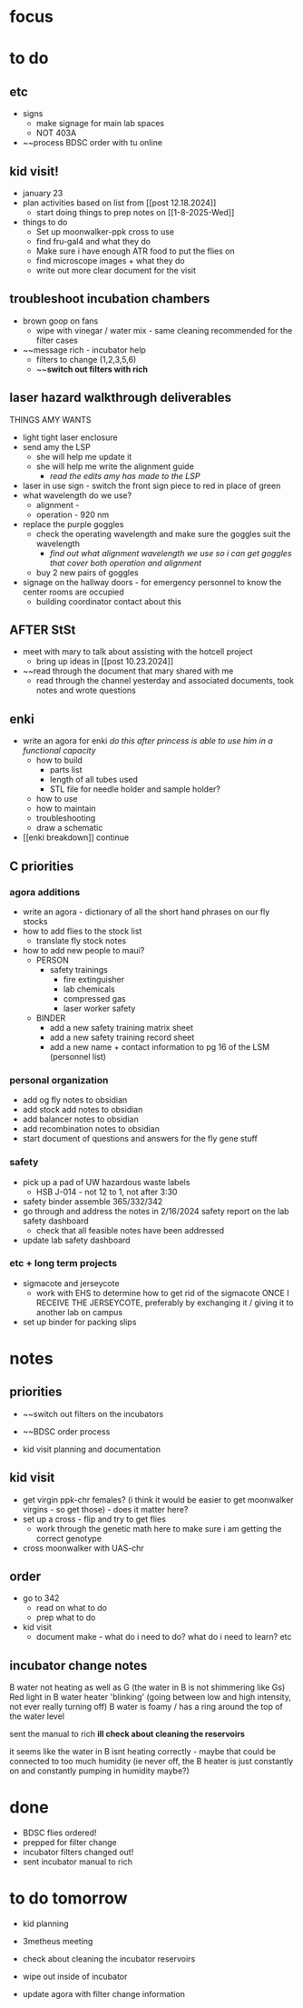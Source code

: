 # focus

# to do
## etc
- signs
	- make signage for main lab spaces
	- NOT 403A
- ~~process BDSC order with tu online
## kid visit!
- january 23
- plan activities based on list from [[post 12.18.2024]]
	- start doing things to prep notes on [[1-8-2025-Wed]]
- things to do
	- Set up moonwalker-ppk cross to use
	- find fru-gal4 and what they do
	- Make sure i have enough ATR food to put the flies on
	- find microscope images + what they do
	- write out more clear document for the visit
## troubleshoot incubation chambers
- brown goop on fans
	- wipe with vinegar / water mix - same cleaning recommended for the filter cases
- ~~message rich - incubator help
	- filters to change (1,2,3,5,6)
	- ~~**switch out filters with rich**
## laser hazard walkthrough deliverables
THINGS AMY WANTS
- light tight laser enclosure
- send amy the LSP
	- she will help me update it
	- she will help me write the alignment guide
		- *read the edits amy has made to the LSP*
- laser in use sign - switch the front sign piece to red in place of green
- what wavelength do we use?
	- alignment -
	- operation - 920 nm
- replace the purple goggles 
	- check the operating wavelength and make sure the goggles suit the wavelength
		- *find out what alignment wavelength we use so i can get goggles that cover both operation and alignment*
	- buy 2 new pairs of goggles
- signage on the hallway doors - for emergency personnel to know the center rooms are occupied
	- building coordinator contact about this
## AFTER StSt
- meet with mary to talk about assisting with the hotcell project
	- bring up ideas in [[post 10.23.2024]]
- ~~read through the document that mary shared with me
	- read through the channel yesterday and associated documents, took notes and wrote questions
## enki
- write an agora for enki *do this after princess is able to use him in a functional capacity*
	- how to build 
		- parts list
		- length of all tubes used
		- STL file for needle holder and sample holder?
	- how to use
	- how to maintain
	- troubleshooting
	- draw a schematic
- [[enki breakdown]] continue
## C priorities 
### agora additions
- write an agora - dictionary of all the short hand phrases on our fly stocks
- how to add flies to the stock list
	- translate fly stock notes
- how to add new people to maui?
	- PERSON
		- safety trainings
			- fire extinguisher
			- lab chemicals
			- compressed gas
			- laser worker safety
	- BINDER
		- add a new safety training matrix sheet
		- add a new safety training record sheet
		- add a new name + contact information to pg 16 of the LSM (personnel list)
### personal organization
- add og fly notes to obsidian
- add stock add notes to obsidian
- add balancer notes to obsidian
- add recombination notes to obsidian
- start document of questions and answers for the fly gene stuff
### safety
- pick up a pad of UW hazardous waste labels 
	- HSB J-014 - not 12 to 1, not after 3:30
- safety binder assemble 365/332/342
- go through and address the notes in 2/16/2024 safety report on the lab safety dashboard
	- check that all feasible notes have been addressed
- update lab safety dashboard
### etc + long term projects
- sigmacote and jerseycote
	- work with EHS to determine how to get rid of the sigmacote ONCE I RECEIVE THE JERSEYCOTE, preferably by exchanging it / giving it to another lab on campus
- set up binder for packing slips

# notes
## priorities
- ~~switch out filters on the incubators
- ~~BDSC order process

- kid visit planning and documentation
## kid visit
- get virgin ppk-chr females? (i think it would be easier to get moonwalker virgins - so get those) - does it matter here?
- set up a cross - flip and try to get flies
	- work through the genetic math here to make sure i am getting the correct genotype
- cross moonwalker with UAS-chr
## order
- go to 342
	- read on what to do
	- prep what to do
- kid visit
	- document make - what do i need to do? what do i need to learn? etc
## incubator change notes
B water not heating as well as G (the water in B is not shimmering like Gs)
Red light in B water heater 'blinking' (going between low and high intensity, not ever really turning off)
B water is foamy / has a ring around the top of the water level

sent the manual to rich
**ill check about cleaning the reservoirs**

it seems like the water in B isnt heating correctly - maybe that could be connected to too much humidity (ie never off, the B heater is just constantly on and constantly pumping in humidity maybe?)
# done
- BDSC flies ordered!
- prepped for filter change
- incubator filters changed out!
- sent incubator manual to rich
# to do tomorrow
- kid planning 
- 3metheus meeting

- check about cleaning the incubator reservoirs
- wipe out inside of incubator
- update agora with filter change information
